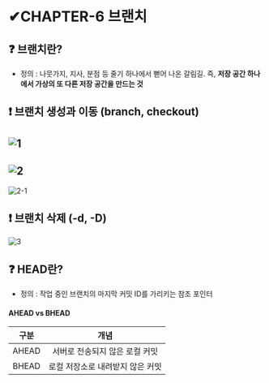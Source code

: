 # ✔CHAPTER-6 브랜치

## ❓ 브랜치란?
- 정의 : 나뭇가지, 지사, 분점 등 줄기 하나에서 뻗어 나온 갈림길. 즉, **저장 공간 하나에서 가상의 또 다른 저장 공간을 만드는 것**

## ❗ 브랜치 생성과 이동 (branch, checkout)
![1](https://user-images.githubusercontent.com/105197546/205818853-dfd0a5a8-dace-4bd4-adbe-91941acdb91a.png)
-------------------------------------------------------------------------
![2](https://user-images.githubusercontent.com/105197546/205820369-52bdc5bb-a2ff-4e8e-93b4-cf29e78ff7a9.png)
----------------------------------------------------------------------------
![2-1](https://user-images.githubusercontent.com/105197546/205822798-af432bca-69e9-478e-94df-74062d0c687d.png)

## ❗ 브랜치 삭제 (-d, -D)
![3](https://user-images.githubusercontent.com/105197546/205823235-fd11449a-7ba6-40d4-aa1c-f45be0908e8b.png)

## ❓ HEAD란?
- 정의 : 작업 중인 브랜치의 마지막 커밋 ID를 가리키는 참조 포인터  

#### AHEAD vs BHEAD
|구분|개념|
|:--:|:--:|
|AHEAD|서버로 전송되지 않은 로컬 커밋|
|BHEAD|로컬 저장소로 내려받지 않은 커밋|

